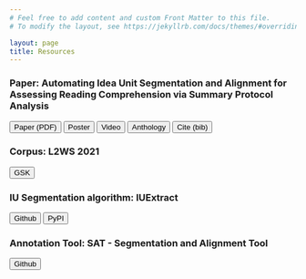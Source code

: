 ```yaml
---
# Feel free to add content and custom Front Matter to this file.
# To modify the layout, see https://jekyllrb.com/docs/themes/#overriding-theme-defaults

layout: page
title: Resources
---
```

### Paper: Automating Idea Unit Segmentation and Alignment for Assessing Reading Comprehension via Summary Protocol Analysis
[<button>Paper (PDF)</button>](https://aclanthology.org/2022.lrec-1.498.pdf) [<button>Poster</button>](https://tt-cl.github.io/iu-resources/poster.pdf) [<button>Video</button>](https://s3.eu-west-2.wasabisys.com/lrec2022/posters/529.mp4) [<button>Anthology</button>](https://aclanthology.org/2022.lrec-1.498/) [<button>Cite (bib)</button>](https://aclanthology.org/2022.lrec-1.498.bib)
### Corpus: L2WS 2021
[<button>GSK</button>](https://www.gsk.or.jp/en/catalog/gsk2022-a)
### IU Segmentation algorithm: IUExtract
[<button>Github</button>](https://github.com/TT-CL/iuextract) [<button>PyPI</button>](https://pypi.org/project/iuextract/)
### Annotation Tool: SAT - Segmentation and Alignment Tool
[<button>Github</button>](https://github.com/TT-CL/sat)
